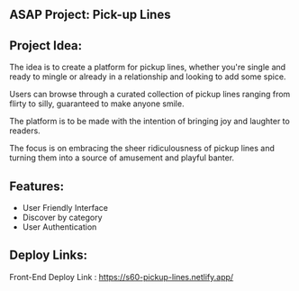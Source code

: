 ## ASAP Project: Pick-up Lines

## Project Idea:  
The idea is to create a platform for pickup lines, whether you're single and ready to mingle or already in a relationship and looking to add some spice.

Users can browse through a curated collection of pickup lines ranging from flirty to silly, guaranteed to make anyone smile.

The platform is to be made with the intention of bringing joy and laughter to readers. 

The focus is on embracing the sheer ridiculousness of pickup lines and turning them into a source of amusement and playful banter.

## Features:

- User Friendly Interface
- Discover by category
- User Authentication

## Deploy Links:

Front-End Deploy Link : https://s60-pickup-lines.netlify.app/